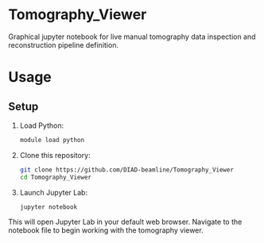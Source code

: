 # Tomography_Viewer
Graphical jupyter notebook for live manual tomography data inspection and reconstruction pipeline definition.

# Usage

## Setup

1. Load Python:
   ```bash
   module load python
   ```

2. Clone this repository:
   ```bash
   git clone https://github.com/DIAD-beamline/Tomography_Viewer
   cd Tomography_Viewer
   ```

3. Launch Jupyter Lab:
   ```bash
   jupyter notebook
   ```

This will open Jupyter Lab in your default web browser. Navigate to the notebook file to begin working with the tomography viewer.


